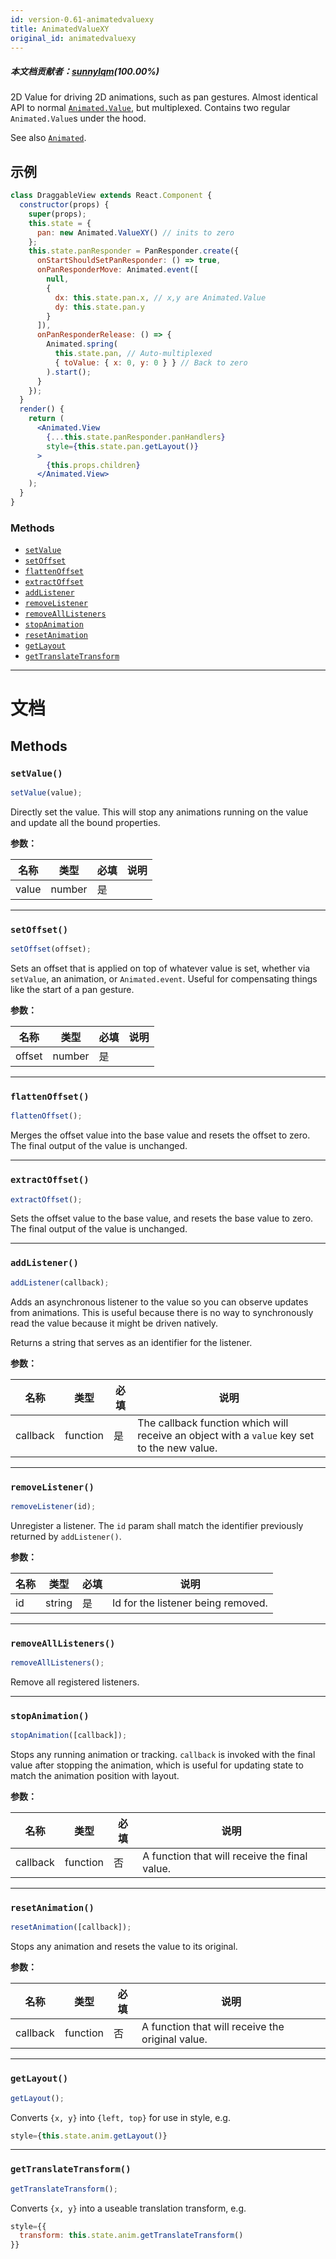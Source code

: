 ```yaml
---
id: version-0.61-animatedvaluexy
title: AnimatedValueXY
original_id: animatedvaluexy
---
```


##### 本文档贡献者：[sunnylqm](https://github.com/search?q=sunnylqm%40qq.com+in%3Aemail&type=Users)(100.00%)

2D Value for driving 2D animations, such as pan gestures. Almost identical API to normal [`Animated.Value`](animatedvalue.md), but multiplexed. Contains two regular `Animated.Value`s under the hood.

See also [`Animated`](animated.md).

## 示例

```jsx
class DraggableView extends React.Component {
  constructor(props) {
    super(props);
    this.state = {
      pan: new Animated.ValueXY() // inits to zero
    };
    this.state.panResponder = PanResponder.create({
      onStartShouldSetPanResponder: () => true,
      onPanResponderMove: Animated.event([
        null,
        {
          dx: this.state.pan.x, // x,y are Animated.Value
          dy: this.state.pan.y
        }
      ]),
      onPanResponderRelease: () => {
        Animated.spring(
          this.state.pan, // Auto-multiplexed
          { toValue: { x: 0, y: 0 } } // Back to zero
        ).start();
      }
    });
  }
  render() {
    return (
      <Animated.View
        {...this.state.panResponder.panHandlers}
        style={this.state.pan.getLayout()}
      >
        {this.props.children}
      </Animated.View>
    );
  }
}
```

### Methods

* [`setValue`](animatedvaluexy.md#setvalue)
* [`setOffset`](animatedvaluexy.md#setoffset)
* [`flattenOffset`](animatedvaluexy.md#flattenoffset)
* [`extractOffset`](animatedvaluexy.md#extractoffset)
* [`addListener`](animatedvaluexy.md#addlistener)
* [`removeListener`](animatedvaluexy.md#removelistener)
* [`removeAllListeners`](animatedvaluexy.md#removealllisteners)
* [`stopAnimation`](animatedvaluexy.md#stopanimation)
* [`resetAnimation`](animatedvaluexy.md#resetanimation)
* [`getLayout`](animatedvaluexy.md#getlayout)
* [`getTranslateTransform`](animatedvaluexy.md#gettranslatetransform)

---

# 文档

## Methods

### `setValue()`

```jsx
setValue(value);
```

Directly set the value. This will stop any animations running on the value and update all the bound properties.

**参数：**

| 名称  | 类型   | 必填 | 说明 |
| ----- | ------ | ---- | ---- |
| value | number | 是   |      |

---

### `setOffset()`

```jsx
setOffset(offset);
```

Sets an offset that is applied on top of whatever value is set, whether via `setValue`, an animation, or `Animated.event`. Useful for compensating things like the start of a pan gesture.

**参数：**

| 名称   | 类型   | 必填 | 说明 |
| ------ | ------ | ---- | ---- |
| offset | number | 是   |      |

---

### `flattenOffset()`

```jsx
flattenOffset();
```

Merges the offset value into the base value and resets the offset to zero. The final output of the value is unchanged.

---

### `extractOffset()`

```jsx
extractOffset();
```

Sets the offset value to the base value, and resets the base value to zero. The final output of the value is unchanged.

---

### `addListener()`

```jsx
addListener(callback);
```

Adds an asynchronous listener to the value so you can observe updates from animations. This is useful because there is no way to synchronously read the value because it might be driven natively.

Returns a string that serves as an identifier for the listener.

**参数：**

| 名称     | 类型     | 必填 | 说明                                                                                        |
| -------- | -------- | ---- | ------------------------------------------------------------------------------------------- |
| callback | function | 是   | The callback function which will receive an object with a `value` key set to the new value. |

---

### `removeListener()`

```jsx
removeListener(id);
```

Unregister a listener. The `id` param shall match the identifier previously returned by `addListener()`.

**参数：**

| 名称 | 类型   | 必填 | 说明                               |
| ---- | ------ | ---- | ---------------------------------- |
| id   | string | 是   | Id for the listener being removed. |

---

### `removeAllListeners()`

```jsx
removeAllListeners();
```

Remove all registered listeners.

---

### `stopAnimation()`

```jsx
stopAnimation([callback]);
```

Stops any running animation or tracking. `callback` is invoked with the final value after stopping the animation, which is useful for updating state to match the animation position with layout.

**参数：**

| 名称     | 类型     | 必填 | 说明                                          |
| -------- | -------- | ---- | --------------------------------------------- |
| callback | function | 否   | A function that will receive the final value. |

---

### `resetAnimation()`

```jsx
resetAnimation([callback]);
```

Stops any animation and resets the value to its original.

**参数：**

| 名称     | 类型     | 必填 | 说明                                             |
| -------- | -------- | ---- | ------------------------------------------------ |
| callback | function | 否   | A function that will receive the original value. |

---

### `getLayout()`

```jsx
getLayout();
```

Converts `{x, y}` into `{left, top}` for use in style, e.g.

```jsx
style={this.state.anim.getLayout()}
```

---

### `getTranslateTransform()`

```jsx
getTranslateTransform();
```

Converts `{x, y}` into a useable translation transform, e.g.

```jsx
style={{
  transform: this.state.anim.getTranslateTransform()
}}
```
